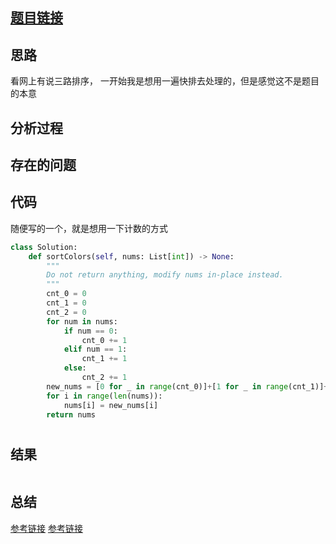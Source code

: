 [//]: # (@Author  : xu.junpeng)
[//]: # (@Time    : 2020/6/26 5:46 上午)
## [题目链接](https://leetcode.com/problems/sort-colors/)

## 思路
看网上有说三路排序， 一开始我是想用一遍快排去处理的，但是感觉这不是题目的本意
## 分析过程

## 存在的问题

## 代码
随便写的一个，就是想用一下计数的方式
```python
class Solution:
    def sortColors(self, nums: List[int]) -> None:
        """
        Do not return anything, modify nums in-place instead.
        """
        cnt_0 = 0
        cnt_1 = 0
        cnt_2 = 0
        for num in nums:
            if num == 0:
                cnt_0 += 1
            elif num == 1:
                cnt_1 += 1
            else:
                cnt_2 += 1
        new_nums = [0 for _ in range(cnt_0)]+[1 for _ in range(cnt_1)]+[2 for _ in range(cnt_2)]
        for i in range(len(nums)):
            nums[i] = new_nums[i]
        return nums
```
# 
## 结果
```

```
## 总结
[参考链接](http://www.blogjava.net/killme2008/archive/2010/09/08/quicksort_optimized.html)
[参考链接](https://www.cnblogs.com/deng-tao/p/6536302.html)
